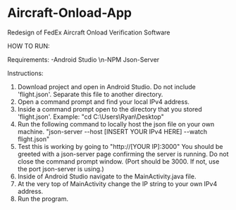 # Aircraft-Onload-App
Redesign of FedEx Aircraft Onload Verification Software


HOW TO RUN:

Requirements:
  -Android Studio
  \n-NPM Json-Server
  
 Instructions:
  1. Download project and open in Android Studio. Do not include 'flight.json'. Separate this file to another directory.
  2. Open a command prompt and find your local IPv4 address.
  3. Inside a command prompt open to the directory that you stored 'flight.json'. Example: "cd C:\Users\Ryan\Desktop"
  4. Run the following command to locally host the json file on your own machine. "json-server --host [INSERT YOUR IPv4 HERE] --watch flight.json"
  5. Test this is working by going to "http://[YOUR IP]:3000" You should be greeted with a json-server page confirming the server is running. 
     Do not close the command prompt window. (Port should be 3000. If not, use the port json-server is using.)
  6. Inside of Android Studio navigate to the MainActivity.java file.
  7. At the very top of MainActivity change the IP string to your own IPv4 address.
  8. Run the program.
